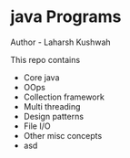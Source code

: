 # java Programs

Author - Laharsh Kushwah

This repo contains

 - Core java
 - OOps
 - Collection framework
 - Multi threading
 - Design patterns
 - File I/O
 - Other misc concepts
 - asd